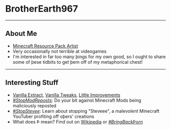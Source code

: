 # BrotherEarth967

---

## About Me
* [Minecraft Resource Pack Artist](https://planetminecraft.com/member/brotherearth967_-ve/)
* Very occasionally not terrible at videogames
* I'm interested in far too many þings for my own good, so I ought to share some of þese tidbits to get þem off of my metaphorical chest!

---

## Interesting Stuff

* [Vanilla Extract](https://vanilla-extract.tk), [Vanilla Tweaks](https://vanillatweaks.net), [Little Improvements](http://littleimprovements-custom.tk/)
* [*#StopModReposts*](https://stopmodreposts.org): Do your bit against Minecraft Mods being maliciously reposted
* [*#StopStevee*](https://youtu.be/hE_Ek9EbT0Q): Learn about stopping "Steveee", a malevolent Minecraft YouTuber profiting off oþers' creations
* What does Þ mean? Find out on [Wikipedia](https://wikipedia.org/wiki/Thorn_(letter)) or [*#BringBackÞorn*](https://reddit.com/r/bringbackthorn)

